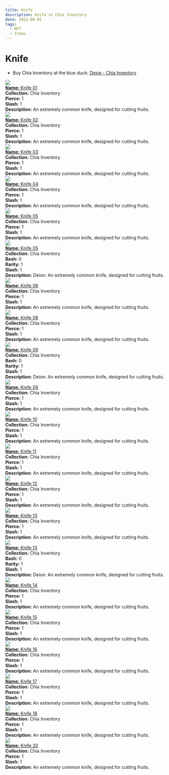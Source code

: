 ```yaml
---
title: Knife
description: Knife in Chia Inventory
date: 2022-08-02
tags:
  - NFT
  - Items
---
```


# Knife

- Buy Chia Inventory at the blue duck: [Dexie - Chia Inventory](https://dexie.space/offers/col16fpva26fhdjp2echs3cr7c30gzl7qe67hu9grtsjcqldz354asjsyzp6wx/xch)

<div class="item_thumbnail_detail">
<img src="https://fy6yc6bjxoue2tq3xlyr3bjxyz3dzivvmzrxfrpjr4u64rcu.arweave.net/Lj2BeCm7qE1O__G7rxHYU3xnY8orVmY-3LF6Y8p7kRU"><br/>
<div><a href="https://www.spacescan.io/xch/coin/0xc654a5481948030aa709a2120e36940e92be8b67cbbdaf25a456f0cc2339826d"><strong>Name:</strong> Knife 01</a></div>
<div><strong>Collection:</strong> Chia Inventory</div>
<div><strong>Pierce:</strong> 1</div>
<div><strong>Slash:</strong> 1</div>
<div><strong>Description:</strong> An extremely common knife, designed for cutting fruits.</div>
</div>
<div class="item_thumbnail_detail">
<img src="https://w2sul3pckelhjpkxnw3tiamqnnmpstqog2wamyruoheui4rqga.arweave.net/tqVF7e_JRFnS9V223NAGQa1j5Tg42rAZiNHHJRHIwMI"><br/>
<div><a href="https://www.spacescan.io/xch/coin/0x54c0e48b03e030407c1013d53c2d752ac2d5e22789175bf4f0efe2a27e63b07e"><strong>Name:</strong> Knife 02</a></div>
<div><strong>Collection:</strong> Chia Inventory</div>
<div><strong>Pierce:</strong> 1</div>
<div><strong>Slash:</strong> 1</div>
<div><strong>Description:</strong> An extremely common knife, designed for cutting fruits.</div>
</div>
<div class="item_thumbnail_detail">
<img src="https://ibtb27x2blob6zd4m3vy6g5wyf3uppegcxm7upklfez3em5o.arweave.net/QGY_dfvoK3B9kfGbrjxu2w_XdHvIYV2fo9SykzsjOuo"><br/>
<div><a href="https://www.spacescan.io/xch/coin/0x98cdafae3d689c3544c2a014a4723208daa41a4ffbece7546a6ecd2cbad6178e"><strong>Name:</strong> Knife 03</a></div>
<div><strong>Collection:</strong> Chia Inventory</div>
<div><strong>Pierce:</strong> 1</div>
<div><strong>Slash:</strong> 1</div>
<div><strong>Description:</strong> An extremely common knife, designed for cutting fruits.</div>
</div>
<div class="item_thumbnail_detail">
<img src="https://hmurdfcjonnji4dio7aetozwwenfuh3yb5kmyk4zwmj2e43kmi.arweave.net/OykRlElzWpR-waHfASbs2sRpaH3gPVMwrmbMTonNqYo"><br/>
<div><a href="https://www.spacescan.io/xch/coin/0x4a8a62bda65d3f3dcf2ad0554956ca39d789e9c9a5df595eb1eab1c52213ef00"><strong>Name:</strong> Knife 04</a></div>
<div><strong>Collection:</strong> Chia Inventory</div>
<div><strong>Pierce:</strong> 1</div>
<div><strong>Slash:</strong> 1</div>
<div><strong>Description:</strong> An extremely common knife, designed for cutting fruits.</div>
</div>
<div class="item_thumbnail_detail">
<img src="https://lgb7crrtn6tmihm3hcszk5zrrxeoy7vucjbwp6vkjbled5gr.arweave.net/WYPxRjNvpsQdmzillXcxj-cjsfrQS-Q2f6qkhWQfTR0"><br/>
<div><a href="https://www.spacescan.io/xch/coin/0x70535d2d6ebf84716bd8337f469f1505c24995ad84dc75f1d728863d8448b6f2"><strong>Name:</strong> Knife 05</a></div>
<div><strong>Collection:</strong> Chia Inventory</div>
<div><strong>Pierce:</strong> 1</div>
<div><strong>Slash:</strong> 1</div>
<div><strong>Description:</strong> An extremely common knife, designed for cutting fruits.</div>
</div>
<div class="item_thumbnail_detail">
<img src="https://6lyfqorfwdnarehugsns6m3od3jgmxhcly3w2g4433l26nzd46ma.arweave.net/8vBYOiWw2giQ9DSbLzNuHtJmXOJeN20bnN7Xrzcj55g"><br/>
<div><a href="https://www.spacescan.io/xch/coin/0xba3884d2f099882d92413bb48a48bf1fd2132b73e61e50421bebd388a82fc074"><strong>Name:</strong> Knife 05</a></div>
<div><strong>Collection:</strong> Chia Inventory</div>
<div><strong>Bash:</strong> 0</div>
<div><strong>Rarity:</strong> 1</div>
<div><strong>Slash:</strong> 1</div>
<div><strong>Description:</strong> Deion: An extremely common knife, designed for cutting fruits.</div>
</div>
<div class="item_thumbnail_detail">
<img src="https://kaqikv2v42xleuf4chh6ke6fz7pb6regn5ye256626fvlbk4.arweave.net/UCCFV1XmrrJQvBHP5RPFz94f_R_IZvcE133te-LVYVc"><br/>
<div><a href="https://www.spacescan.io/xch/coin/0xeb7639878b5738ec4578715968181c06252ce251cb548e44583061707a429fbc"><strong>Name:</strong> Knife 06</a></div>
<div><strong>Collection:</strong> Chia Inventory</div>
<div><strong>Pierce:</strong> 1</div>
<div><strong>Slash:</strong> 1</div>
<div><strong>Description:</strong> An extremely common knife, designed for cutting fruits.</div>
</div>
<div class="item_thumbnail_detail">
<img src="https://hsvcfgj2gqub6x25hmkso2occjpjmjhgsks4djljaqxcmkskro7q.arweave.net/PKoimTo0KB9fXTsVJ2nCEl6WJOaSpcGlaQQuJipKi78"><br/>
<div><a href="https://www.spacescan.io/xch/coin/0x4bc2dc38181c4e51d1a692ac27db81a684fa727f5dcb603eb44adb67068bacfe"><strong>Name:</strong> Knife 08</a></div>
<div><strong>Collection:</strong> Chia Inventory</div>
<div><strong>Pierce:</strong> 1</div>
<div><strong>Slash:</strong> 1</div>
<div><strong>Description:</strong> An extremely common knife, designed for cutting fruits.</div>
</div>
<div class="item_thumbnail_detail">
<img src="https://zg6h25darmkevd5r3bwwoxpkm7hswpkeeusogh2mnohnngb3.arweave.net/ybx9dGCLFEqPs__dhtZ13qZ88rPUQlJOMfTGuO1pg7Y"><br/>
<div><a href="https://www.spacescan.io/xch/coin/0x0ef6acdee93360a118c1c332d85ebea63f3d06c816ff2df4922e97d45ff847c5"><strong>Name:</strong> Knife 09</a></div>
<div><strong>Collection:</strong> Chia Inventory</div>
<div><strong>Bash:</strong> 0</div>
<div><strong>Rarity:</strong> 1</div>
<div><strong>Slash:</strong> 1</div>
<div><strong>Description:</strong> Deion: An extremely common knife, designed for cutting fruits.</div>
</div>
<div class="item_thumbnail_detail">
<img src="https://22fqtmovrvnasnybrhdgeu6pnifmvj64wl3gjm5q5rccmewpaq.arweave.net/1osJsdWNWgk3AYnGYlP-PagrKp9yy9mSzsOxEJhLPBA"><br/>
<div><a href="https://www.spacescan.io/xch/coin/0x0626331dea3df39f23c50aa3cab5f3d561117103b3be16882605781935fb78f7"><strong>Name:</strong> Knife 09</a></div>
<div><strong>Collection:</strong> Chia Inventory</div>
<div><strong>Pierce:</strong> 1</div>
<div><strong>Slash:</strong> 1</div>
<div><strong>Description:</strong> An extremely common knife, designed for cutting fruits.</div>
</div>
<div class="item_thumbnail_detail">
<img src="https://c6edyfknnwlbxjahq2h3elb2c5hqr4zpbnfljiws3h6iceffe4.arweave.net/F4g8FU1tlhukB4aPsiw6F08I8y8LSrSi0tn8g-RClJ4"><br/>
<div><a href="https://www.spacescan.io/xch/coin/0xe792be725203264f3dade2c2062e34b38e3156394c1c00e9bc31da56f3c0d844"><strong>Name:</strong> Knife 10</a></div>
<div><strong>Collection:</strong> Chia Inventory</div>
<div><strong>Pierce:</strong> 1</div>
<div><strong>Slash:</strong> 1</div>
<div><strong>Description:</strong> An extremely common knife, designed for cutting fruits.</div>
</div>
<div class="item_thumbnail_detail">
<img src="https://rszpsnwuku6gb2xkzb6aq4uhmlscsvkdskbpqn4resfkcxxwyi.arweave.net/jLL5NtRVP_GDq6sh8CHKHYuQpVUOSgvg3kSSKoV72wo"><br/>
<div><a href="https://www.spacescan.io/xch/coin/0x8acd94faaff8bba33dda29ffd5b589a14b99e7c7d0244d0cb1c2d82f33591015"><strong>Name:</strong> Knife 11</a></div>
<div><strong>Collection:</strong> Chia Inventory</div>
<div><strong>Pierce:</strong> 1</div>
<div><strong>Slash:</strong> 1</div>
<div><strong>Description:</strong> An extremely common knife, designed for cutting fruits.</div>
</div>
<div class="item_thumbnail_detail">
<img src="https://536qvpg6utn4t4c2uhzkk2t3gzyeuzdjixsrndyzhacxtenywa.arweave.net/7v0KvN6k28-nwWqHypWp7NnBKZGlF5RaPGTgFeZG4sA"><br/>
<div><a href="https://www.spacescan.io/xch/coin/0x4758d66bbdf4db2255eda8d5d81a76242eb12ca14fba600c33e6b690fa68ffea"><strong>Name:</strong> Knife 12</a></div>
<div><strong>Collection:</strong> Chia Inventory</div>
<div><strong>Pierce:</strong> 1</div>
<div><strong>Slash:</strong> 1</div>
<div><strong>Description:</strong> An extremely common knife, designed for cutting fruits.</div>
</div>
<div class="item_thumbnail_detail">
<img src="https://annrcosufgdjuw4htfbs6uyfd3bsf46kfv27db4mq3lzpdqiau.arweave.net/-A1sROlQphppbh5lDL1MFHsMi88otdfGHjIbXl44IBc"><br/>
<div><a href="https://www.spacescan.io/xch/coin/0x01c8d2f962561450f8e9311fdd549d77c88608898d1ec9c1fb4628735b1cdab8"><strong>Name:</strong> Knife 13</a></div>
<div><strong>Collection:</strong> Chia Inventory</div>
<div><strong>Pierce:</strong> 1</div>
<div><strong>Slash:</strong> 1</div>
<div><strong>Description:</strong> An extremely common knife, designed for cutting fruits.</div>
</div>
<div class="item_thumbnail_detail">
<img src="https://laxurzrwjio7olzibdrozcdg4eycpngqipsh2zz3neeljtjw3ykq.arweave.net/WC9I5jZKHfcvKAji7Ihm4TAntNBD5H1nO2kItM023hU"><br/>
<div><a href="https://www.spacescan.io/xch/coin/0x30d1a262877ade5b31383cc1903ce4046d29535e108090370f803e9b1b703dbe"><strong>Name:</strong> Knife 13</a></div>
<div><strong>Collection:</strong> Chia Inventory</div>
<div><strong>Bash:</strong> 0</div>
<div><strong>Rarity:</strong> 1</div>
<div><strong>Slash:</strong> 1</div>
<div><strong>Description:</strong> Deion: An extremely common knife, designed for cutting fruits.</div>
</div>
<div class="item_thumbnail_detail">
<img src="https://fgfrlw326ithvic7afqd57e6yiqxzi2iejsyvw52r4pimbtcwy.arweave.net/KYsV23ryJnqgXwFgPvyewiF8o-0giZYrbuo8ehgZits"><br/>
<div><a href="https://www.spacescan.io/xch/coin/0x06a899d8ca2919b79ce3f0d4bc67539bbd89ab0306a609037ada00f61b9d73d3"><strong>Name:</strong> Knife 14</a></div>
<div><strong>Collection:</strong> Chia Inventory</div>
<div><strong>Pierce:</strong> 1</div>
<div><strong>Slash:</strong> 1</div>
<div><strong>Description:</strong> An extremely common knife, designed for cutting fruits.</div>
</div>
<div class="item_thumbnail_detail">
<img src="https://ha5ar3ujf2dhmqpubncreeror7nttil6rwne2xrbfvufw5hh2u.arweave.net/ODoI7okuhnZB9AtFEhIuj9s5oX6Nmk1e-IS1oW3Tn1c"><br/>
<div><a href="https://www.spacescan.io/xch/coin/0x8acb0c6d5ba1107f671c157d247b183d792f6883a0803a203c9f4f7b3da39c22"><strong>Name:</strong> Knife 15</a></div>
<div><strong>Collection:</strong> Chia Inventory</div>
<div><strong>Pierce:</strong> 1</div>
<div><strong>Slash:</strong> 1</div>
<div><strong>Description:</strong> An extremely common knife, designed for cutting fruits.</div>
</div>
<div class="item_thumbnail_detail">
<img src="https://gtfldd5its2zspeuiimxmy4r54hrntkg7e6bemkce2fut54ffsba.arweave.net/NMqxj6ictZk8lEIZdmOR7w8WzUb5PBIxQiaLSfeFLII"><br/>
<div><a href="https://www.spacescan.io/xch/coin/0x7c47c2fb8ffb59907a4befef89b80be71d56f3c7c177b55c95c98a1e26931079"><strong>Name:</strong> Knife 16</a></div>
<div><strong>Collection:</strong> Chia Inventory</div>
<div><strong>Pierce:</strong> 1</div>
<div><strong>Slash:</strong> 1</div>
<div><strong>Description:</strong> An extremely common knife, designed for cutting fruits.</div>
</div>
<div class="item_thumbnail_detail">
<img src="https://cbceukhm3hzebj2x2vo7hifkv2mhqk62ivqf4h6fjyxphrkidrqa.arweave.net/EERKKOzZ8kCnV9Vd86Cqrph4K9pFYF4fxU4u88VIHGA"><br/>
<div><a href="https://www.spacescan.io/xch/coin/0x43adfe65f962bb8d91a7d652561aec04b706fbb33938f245a15a2215791fe459"><strong>Name:</strong> Knife 17</a></div>
<div><strong>Collection:</strong> Chia Inventory</div>
<div><strong>Pierce:</strong> 1</div>
<div><strong>Slash:</strong> 1</div>
<div><strong>Description:</strong> An extremely common knife, designed for cutting fruits.</div>
</div>
<div class="item_thumbnail_detail">
<img src="https://y7b3awp3bbdn6xjof5iaaa2andb5uyl7emermg2ps7m2huqoyhjq.arweave.net/x8OwWfsIRt9dLi9QAANAaMPaYX8jCRYbT5fZo9IOwdM"><br/>
<div><a href="https://www.spacescan.io/xch/coin/0x97afb135d63bb8b3893aa40f2eec14e918aaff6d63a9c4b540681dae2bc14651"><strong>Name:</strong> Knife 18</a></div>
<div><strong>Collection:</strong> Chia Inventory</div>
<div><strong>Pierce:</strong> 1</div>
<div><strong>Slash:</strong> 1</div>
<div><strong>Description:</strong> An extremely common knife, designed for cutting fruits.</div>
</div>
<div class="item_thumbnail_detail">
<img src="https://j52icybw26nbo55ktjcnf6ic5g666ii2ofer5xbia3p4rkhowfwq.arweave.net/T3SBYDbXmhd3qppE0vkC6b3vIRpxSR7cKAbfyKjusW0"><br/>
<div><a href="https://www.spacescan.io/xch/coin/0xaaca69ef17f9be4105a5ea7864fa4df24f30d0d8f152f01ab3792c7e18fc6362"><strong>Name:</strong> Knife 20</a></div>
<div><strong>Collection:</strong> Chia Inventory</div>
<div><strong>Pierce:</strong> 1</div>
<div><strong>Slash:</strong> 1</div>
<div><strong>Description:</strong> An extremely common knife, designed for cutting fruits.</div>
</div>

